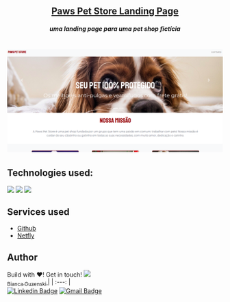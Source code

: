 <h2 align="center"><a href="https://pawspetstore.netlify.app/">Paws Pet Store Landing Page </a></h2>
<h5 align="center">uma landing page para uma pet shop fictícia</h5>
<h1 align="center">
  <img alt="pawspet" title="pawspet" src="src/img/main.png" />
</h1>


## Technologies used:

<img src="https://img.shields.io/badge/bootstrap%20-%23563D7C.svg?&style=for-the-badge&logo=bootstrap&logoColor=white"/> <img src="https://img.shields.io/badge/html5%20-%23E34F26.svg?&style=for-the-badge&logo=html5&logoColor=white" /> <img src="https://img.shields.io/badge/css3%20-%231572B6.svg?&style=for-the-badge&logo=css3&logoColor=white" />

## Services used

* [Github](https://github.com/)
* [Netfly](https://www.netlify.com/)

## Author

Build with :heart:! Get in touch!
[<img src="https://avatars.githubusercontent.com/u/64049698?s=460&v=4" width=115 > <br> <sub> Bianca Guzenski </sub>](https://github.com/biancaguzenski) |
| :---: |  
[![Linkedin Badge](https://img.shields.io/badge/-Bianca-blue?style=flat-square&logo=Linkedin&logoColor=white&link=https://www.linkedin.com/in/biancaguzenski/)](https://www.linkedin.com/in/biancaguzenski/) 
[![Gmail Badge](https://img.shields.io/badge/-biancalway@gmail.com-c14438?style=flat-square&logo=Gmail&logoColor=white&link=mailto:biancalway@gmail.com)](mailto:biancalway@gmail.com)

